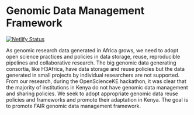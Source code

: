 # Genomic Data Management Framework 

[![Netlify Status](https://api.netlify.com/api/v1/badges/6cf8108d-f4b4-40bb-ae12-35ae9d324975/deploy-status)](https://app.netlify.com/sites/gdmframework/deploys)

As genomic research data generated in Africa grows, we need to adopt open science practices and policies in data storage, reuse, reproducible pipelines and collaborative research. The big genomic data generating consortia, like H3Africa, have data storage and reuse policies but the data generated in small projects by individual researchers are not supported. From our research, during the OpenScienceKE hackathon, it was clear that the majority of institutions in Kenya do not have genomic data management and sharing policies. We seek to adopt appropriate genomic data reuse policies and frameworks and promote their adaptation in Kenya. The goal is to promote FAIR genomic data management framework.





